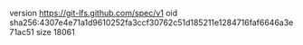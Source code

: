 version https://git-lfs.github.com/spec/v1
oid sha256:4307e4e71a1d9610252fa3ccf30762c51d185211e1284716faf6646a3e71ac51
size 18061
